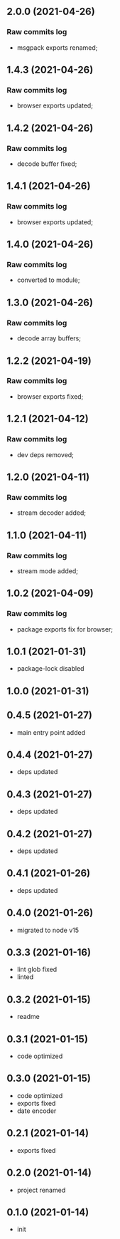 ## 2.0.0 (2021-04-26)

### Raw commits log

-   msgpack exports renamed;

## 1.4.3 (2021-04-26)

### Raw commits log

-   browser exports updated;

## 1.4.2 (2021-04-26)

### Raw commits log

-   decode buffer fixed;

## 1.4.1 (2021-04-26)

### Raw commits log

-   browser exports updated;

## 1.4.0 (2021-04-26)

### Raw commits log

-   converted to module;

## 1.3.0 (2021-04-26)

### Raw commits log

-   decode array buffers;

## 1.2.2 (2021-04-19)

### Raw commits log

-   browser exports fixed;

## 1.2.1 (2021-04-12)

### Raw commits log

-   dev deps removed;

## 1.2.0 (2021-04-11)

### Raw commits log

-   stream decoder added;

## 1.1.0 (2021-04-11)

### Raw commits log

-   stream mode added;

## 1.0.2 (2021-04-09)

### Raw commits log

-   package exports fix for browser;

## 1.0.1 (2021-01-31)

-   package-lock disabled

## 1.0.0 (2021-01-31)

## 0.4.5 (2021-01-27)

-   main entry point added

## 0.4.4 (2021-01-27)

-   deps updated

## 0.4.3 (2021-01-27)

-   deps updated

## 0.4.2 (2021-01-27)

-   deps updated

## 0.4.1 (2021-01-26)

-   deps updated

## 0.4.0 (2021-01-26)

-   migrated to node v15

## 0.3.3 (2021-01-16)

-   lint glob fixed
-   linted

## 0.3.2 (2021-01-15)

-   readme

## 0.3.1 (2021-01-15)

-   code optimized

## 0.3.0 (2021-01-15)

-   code optimized
-   exports fixed
-   date encoder

## 0.2.1 (2021-01-14)

-   exports fixed

## 0.2.0 (2021-01-14)

-   project renamed

## 0.1.0 (2021-01-14)

-   init

